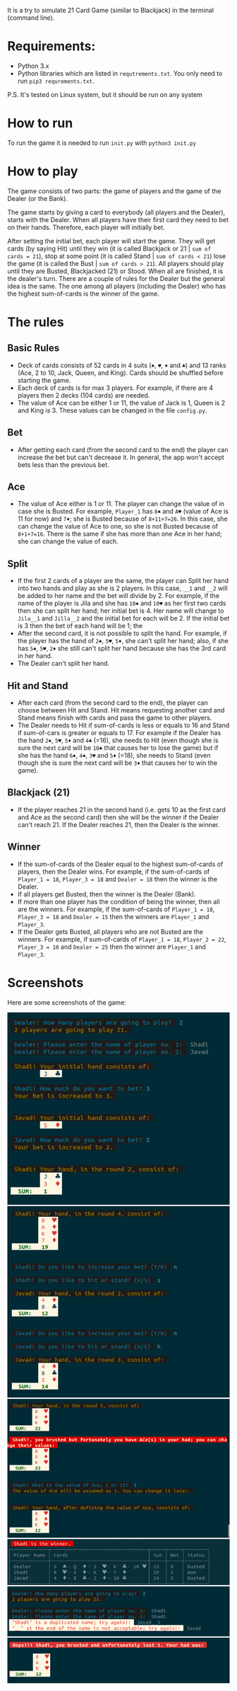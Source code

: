 It is a try to simulate 21 Card Game (similar to Blackjack) in the terminal (command line).

# Requirements:
- Python 3.x
- Python libraries which are listed in `requtrements.txt`. You only need to run `pip3 requrements.txt`.

P.S.
It's tested on Linux system, but it should be run on any system

# How to run
To run the game it is needed to run `init.py` with `python3 init.py`

# How to play
The game consists of two parts: the game of players and the game of the Dealer (or the Bank).

The game starts by giving a card to everybody (all players and the Dealer), starts with the Dealer. When all players have their first card they need to bet on their hands. Therefore, each player will initially bet.

After setting the initial bet, each player will start the game. They will get cards (by saying Hit) until they win (it is called Blackjack or 21 | `sum of cards = 21`), stop at some point (it is called Stand | `sum of cards < 21`) lose the game (it is called the Bust | `sum of cards > 21`). All players should play until they are Busted, Blackjacked (21) or Stood. When all are finished, it is the dealer's turn. There are a couple of rules for the Dealer but the general idea is the same. The one among all players (including the Dealer) who has the highest sum-of-cards is the winner of the game.

# The rules

## Basic Rules
- Deck of cards consists of 52 cards in 4 suits (`♠`, `♥`, `♦` and `♣`) and 13 ranks (Ace, 2 to 10, Jack, Queen, and King). Cards should be shuffled before starting the game.
- Each deck of cards is for max 3 players. For example, if there are 4 players then 2 decks (104 cards) are needed.
- The value of Ace can be either 1 or 11, the value of Jack is 1, Queen is 2 and King is 3. These values can be changed in the file `config.py`.
## Bet
- After getting each card (from the second card to the end) the player can increase the bet but can't decrease it. In general, the app won't accept bets less than the previous bet.
## Ace
- The value of Ace either is 1 or 11. The player can change the value of in case she is Busted. For example, `Player_1` has `8♠` and `A♥` (value of Ace is 11 for now) and `7♦`; she is Busted because of `8+11+7=26`. In this case, she can change the value of Ace to one, so she is not Busted because of `8+1+7=16`. There is the same if she has more than one Ace in her hand; she can change the value of each.
## Split
- If the first 2 cards of a player are the same, the player can Split her hand into two hands and play as she is 2 players. In this case, `__1` and `__2` will be added to her name and the bet will divide by 2. For example, if the name of the player is Jila and she has `10♠` and `10♥` as her first two cards then she can split her hand; her initial bet is 4. Her name will change to `Jila__1` and `Jilla__2` and the initial bet for each will be 2. If the initial bet is 3 then the bet of each hand will be 1; the 
- After the second card, it is not possible to split the hand. For example, if the player has the hand of `2♠`, `5♥`, `5♦`, she can't split her hand; also, if she has `5♠`, `5♥`, `2♦` she still can't split her hand because she has the 3rd card in her hand.
- The Dealer can't split her hand.
## Hit and Stand
- After each card (from the second card to the end), the player can choose between Hit and Stand. Hit means requesting another card and Stand means finish with cards and pass the game to other players.
- The Dealer needs to Hit if sum-of-cards is less or equals to 16 and Stand if sum-of-cars is greater or equals to 17. For example if the Dealer has the hand `2♠`, `5♥`, `5♦` and `4♣` (=16), she needs to Hit (even though she is sure the next card will be `10♣` that causes her to lose the game) but if she has the hand `6♠`, `4♠`, `3♥` and `5♦` (=18), she needs to Stand (even though she is sure the next card will be `3♦` that causes her to win the game).
## Blackjack (21)
- If the player reaches 21 in the second hand (i.e. gets 10 as the first card and Ace as the second card) then she will be the winner if the Dealer can't reach 21. If the Dealer reaches 21, then the Dealer is the winner.
## Winner
- If the sum-of-cards of the Dealer equal to the highest sum-of-cards of players, then the Dealer wins. For example, if the sum-of-cards of `Player_1 = 18`, `Player_3 = 18` and `Dealer = 18` then the winner is the Dealer.
- If all players get Busted, then the winner is the Dealer (Bank).
- If more than one player has the condition of being the winner, then all are the winners. For example, if the sum-of-cards of `Player_1 = 18`, `Player_3 = 18` and `Dealer = 15` then the winners are `Player_1` and `Player_3`.
- If the Dealer gets Busted, all players who are not Busted are the winners. For example, if sum-of-cards of `Player_1 = 18`, `Player_2 = 22`, `Player_3 = 10` and `Dealer = 25` then the winner are `Player_1` and `Player_3`.

# Screenshots
Here are some screenshots of the game:<br>

![alt Welcome Message 21](https://raw.githubusercontent.com/namnamir/21-Card-Game/master/screenshots/Screenshot1.png)
![alt Hitting & Standing](https://raw.githubusercontent.com/namnamir/21-Card-Game/master/screenshots/Screenshot2.png)
![alt Chance to Reassign the Value of Ace](https://raw.githubusercontent.com/namnamir/21-Card-Game/master/screenshots/Screenshot3.png)
![alt Statistical Table](https://raw.githubusercontent.com/namnamir/21-Card-Game/master/screenshots/Screenshot4.png)
![alt Duplicated Names](https://raw.githubusercontent.com/namnamir/21-Card-Game/master/screenshots/Screenshot5.png)
![alt Busted Hand](https://raw.githubusercontent.com/namnamir/21-Card-Game/master/screenshots/Screenshot6.png)
